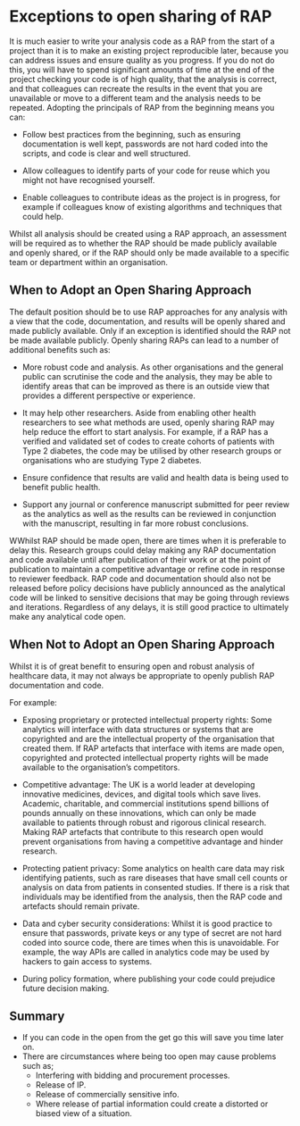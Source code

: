 # Exceptions to open sharing of RAP

It is much easier to write your analysis code as a RAP from the start of a project than it is to make an existing project reproducible later, because you can address issues and ensure quality as you progress. If you do not do this, you will have to spend significant amounts of time at the end of the project checking your code is of high quality, that the analysis is correct, and that colleagues can recreate the results in the event that you are unavailable or move to a different team and the analysis needs to be repeated.  Adopting the principals of RAP from the beginning means you can:

- Follow best practices from the beginning, such as ensuring documentation is well kept, passwords are not hard coded into the scripts, and code is clear and well structured.

- Allow colleagues to identify parts of your code for reuse which you might not have recognised yourself.

- Enable colleagues to contribute ideas as the project is in progress, for example if colleagues know of existing algorithms and techniques that could help.

Whilst all analysis should be created using a RAP approach, an assessment will be required as to whether the RAP should be made publicly available and openly shared, or if the RAP should only be made available to a specific team or department within an organisation.

## When to Adopt an Open Sharing Approach

The default position should be to use RAP approaches for any analysis with a view that the code, documentation, and results will be openly shared and made publicly available.  Only if an exception is identified should the RAP not be made available publicly.  Openly sharing RAPs can lead to a number of additional benefits such as:

- More robust code and analysis.  As other organisations and the general public can scrutinise the code and the analysis, they may be able to identify areas that can be improved as there is an outside view that provides a different perspective or experience.  

- It may help other researchers. Aside from enabling other health researchers to see what methods are used, openly sharing RAP may help reduce the effort to start analysis.  For example, if a RAP has a verified and validated set of codes to create cohorts of patients with Type 2 diabetes, the code may be utilised by other research groups or organisations who are studying Type 2 diabetes.

- Ensure confidence that results are valid and health data is being used to benefit public health.

- Support any journal or conference manuscript submitted for peer review as the analytics as well as the results can be reviewed in conjunction with the manuscript, resulting in far more robust conclusions.

WWhilst RAP should be made open, there are times when it is preferable to delay this. Research groups could delay making any RAP documentation and code available until after publication of their work or at the point of publication to maintain a competitive advantage or refine code in response to reviewer feedback. RAP code and documentation should also not be released before policy decisions have publicly announced as the analytical code will be linked to sensitive decisions that may be going through reviews and iterations. Regardless of any delays, it is still good practice to ultimately make any analytical code open.

## When Not to Adopt an Open Sharing Approach

Whilst it is of great benefit to ensuring open and robust analysis of healthcare data, it may not always be appropriate to openly publish RAP documentation and code.  

For example:  

- Exposing proprietary or protected intellectual property rights: Some analytics will interface with data structures or systems that are copyrighted and are the intellectual property of the organisation that created them.  If RAP artefacts that interface with items are made open, copyrighted and protected intellectual property rights will be made available to the organisation’s competitors.

- Competitive advantage: The UK is a world leader at developing innovative medicines, devices, and digital tools which save lives. Academic, charitable, and commercial institutions spend billions of pounds annually on these innovations, which can only be made available to patients through robust and rigorous clinical research. Making RAP artefacts that contribute to this research open would prevent organisations from having a competitive advantage and hinder research.

- Protecting patient privacy: Some analytics on health care data may risk identifying patients, such as rare diseases that have small cell counts or analysis on data from patients in consented studies.  If there is a risk that individuals may be identified from the analysis, then the RAP code and artefacts should remain private.

- Data and cyber security considerations: Whilst it is good practice to ensure that passwords, private keys or any type of secret are not hard coded into source code, there are times when this is unavoidable.  For example, the way APIs are called in analytics code may be used by hackers to gain access to systems.  

- During policy formation, where publishing your code could prejudice future decision making.

## Summary

- If you can code in the open from the get go this will save you time later on.
- There are circumstances where being too open may cause problems such as;
    - Interfering with bidding and procurement processes.
    - Release of IP.
    - Release of commercially sensitive info.
    - Where release of partial information could create a distorted or biased view of a situation.
